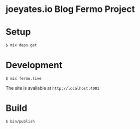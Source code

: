 # joeyates.io Blog Fermo Project

# Setup

```sh
$ mix deps.get
```

# Development

```sh
$ mix fermo.live
```

The site is available at `http://localhost:4001`

# Build

```sh
$ bin/publish
```
